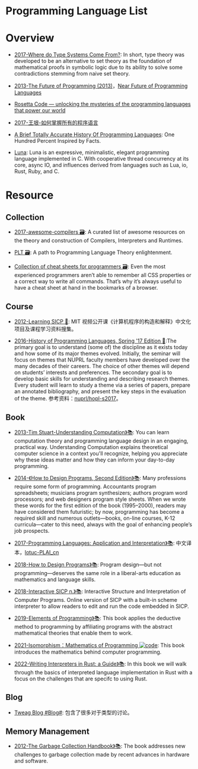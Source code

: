 # Programming Language List

# Overview

- [2017-Where do Type Systems Come From?](http://blog.felipe.rs/2017/07/07/where-do-type-systems-come-from/): In short, type theory was developed to be an alternative to set theory as the foundation of mathematical proofs in symbolic logic due to its ability to solve some contradictions stemming from naive set theory.

- [2013-The Future of Programming (2013)](http://worrydream.com/dbx/)，[Near Future of Programming Languages](http://dev.stephendiehl.com/nearfuture.pdf)

- [Rosetta Code — unlocking the mysteries of the programming languages that power our world](https://medium.freecodecamp.com/rosetta-code-unlocking-the-mysteries-of-the-programming-languages-that-power-our-world-300b787d8401#.phi7tdwd1)

- [2017-王垠-如何掌握所有的程序语言](http://www.yinwang.org/blog-cn/2017/07/06/master-pl)

- [A Brief Totally Accurate History Of Programming Languages](http://t.cn/RHuzOGO): One Hundred Percent Inspired by Facts.

- [Luna](https://github.com/tj/luna): Luna is an expressive, minimalistic, elegant programming language implemented in C. With cooperative thread concurrency at its core, async IO, and influences derived from languages such as Lua, io, Rust, Ruby, and C.

# Resource

## Collection

- [2017-awesome-compilers 🗃️](https://github.com/aalhour/awesome-compilers): A curated list of awesome resources on the theory and construction of Compilers, Interpreters and Runtimes.

- [PLT 🗃️](https://github.com/steshaw/plt): A path to Programming Language Theory enlightenment.

- [Collection of cheat sheets for programmers 🗃️](https://hownot2code.com/2016/09/29/collection-of-cheat-sheets-for-programmers/): Even the most experienced programmers aren’t able to remember all CSS properties or a correct way to write all commands. That’s why it’s always useful to have a cheat sheet at hand in the bookmarks of a browser.

## Course

- [2012-Learning SICP 🎥](https://github.com/DeathKing/Learning-SICP): MIT 视频公开课《计算机程序的构造和解释》中文化项目及课程学习资料搜集。

- [2016-History of Programming Languages, Spring '17 Edition 🎥](https://felleisen.org/matthias/7480-s21/index.html):The primary goal is to understand (some of) the discipline as it exists today and how some of its major themes evolved. Initially, the seminar will focus on themes that NUPRL faculty members have developed over the many decades of their careers. The choice of other themes will depend on students’ interests and preferences. The secondary goal is to develop basic skills for understanding and describing research themes. Every student will learn to study a theme via a series of papers, prepare an annotated bibliography, and present the key steps in the evaluation of the theme. 参考资料：[nuprl/hopl-s2017](https://github.com/nuprl/hopl-s2017)。

## Book

- [2013-Tim Stuart-Understanding Computation》📚](http://computationbook.com/): You can learn computation theory and programming language design in an engaging, practical way. Understanding Computation explains theoretical computer science in a context you'll recognize, helping you appreciate why these ideas matter and how they can inform your day-to-day programming.

- [2014-《How to Design Programs, Second Edition》📚](https://htdp.org/2023-3-6/Book/part_preface.html#%28part._sec~3asystematic-design%29): Many professions require some form of programming. Accountants program spreadsheets; musicians program synthesizers; authors program word processors; and web designers program style sheets. When we wrote these words for the first edition of the book (1995–2000), readers may have considered them futuristic; by now, programming has become a required skill and numerous outlets—books, on-line courses, K-12 curricula—cater to this need, always with the goal of enhancing people’s job prospects.

- [2017-Programming Languages: Application and Interpretation》📚](http://cs.brown.edu/courses/cs173/2012/book/index.html): 中文译本，[lotuc-PLAI_cn](https://github.com/lotuc/PLAI-cn)

- [2018-How to Design Programs》📚](https://htdp.org/2018-01-06/Book/index.html): Program design—but not programming—deserves the same role in a liberal-arts education as mathematics and language skills.

- [2018-Interactive SICP n.》📚](https://xuanji.appspot.com/isicp/): Interactive Structure and Interpretation of Computer Programs. Online version of SICP with a built-in scheme interpreter to allow readers to edit and run the code embedded in SICP.

- [2019-Elements of Programming》📚](http://elementsofprogramming.com): This book applies the deductive method to programming by affiliating programs with the abstract mathematical theories that enable them to work.

- [2021-Isomorphism：Mathematics of Programming ![code](https://ng-tech.icu/assets/code.svg)](https://github.com/liuxinyu95/unplugged): This book introduces the mathematics behind computer programming.

- [2022-Writing Interpreters in Rust: a Guide》📚](https://rust-hosted-langs.github.io/book/introduction.html): In this book we will walk through the basics of interpreted language implementation in Rust with a focus on the challenges that are specifc to using Rust.

## Blog

- [Tweag Blog #Blog#](https://www.tweag.io/blog): 包含了很多对于类型的讨论。

## Memory Management

- [2012-The Garbage Collection Handbook》📚](http://gchandbook.org): The book addresses new challenges to garbage collection made by recent advances in hardware and software.
